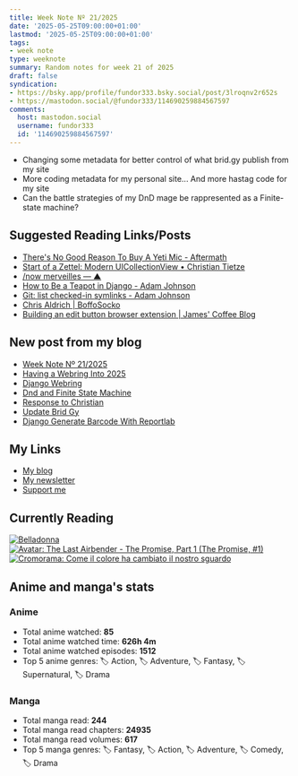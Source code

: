 ```yaml
---
title: Week Note Nº 21/2025
date: '2025-05-25T09:00:00+01:00'
lastmod: '2025-05-25T09:00:00+01:00'
tags:
- week note
type: weeknote
summary: Random notes for week 21 of 2025
draft: false
syndication:
- https://bsky.app/profile/fundor333.bsky.social/post/3lroqnv2r652s
- https://mastodon.social/@fundor333/114690259884567597
comments:
  host: mastodon.social
  username: fundor333
  id: '114690259884567597'
---
```


- Changing some metadata for better control of what brid.gy publish from my site
- More coding metadata for my personal site... And more hastag code for my site
- Can the battle strategies of my DnD mage be rappresented as a Finite-state machine?

## Suggested Reading Links/Posts
- [There's No Good Reason To Buy A Yeti Mic - Aftermath](https://aftermath.site/dont-buy-a-yeti-mic-please-logitech?utm_source=fundor333.com)
- [Start of a Zettel: Modern UICollectionView • Christian Tietze](https://christiantietze.de/posts/2025/05/start-of-a-zettel-modern-uicollectionview/?utm_source=fundor333.com)
- [/now merveilles — ▲](https://scream.today/xn-c1h/now-merveilles?utm_source=fundor333.com)
- [How to Be a Teapot in Django - Adam Johnson](https://adamj.eu/tech/2022/04/01/how-to-be-a-teapot-in-django/?utm_source=fundor333.com)
- [Git: list checked-in symlinks - Adam Johnson](https://adamj.eu/tech/2025/05/19/git-list-symlinks/?utm_source=fundor333.com)
- [Chris Aldrich | BoffoSocko](https://boffosocko.com/?utm_source=fundor333.com)
- [Building an edit button browser extension | James' Coffee Blog](https://jamesg.blog/2025/05/21/building-an-edit-button-browser-extension/?utm_source=fundor333.com)
## New post from my blog
- [Week Note Nº 21/2025](https://fundor333.com/weeknotes/2025/21/?utm_source=fundor333.com)
- [Having a Webring Into 2025](https://fundor333.com/post/2025/webring-into-2025/?utm_source=fundor333.com)
- [Django Webring](https://fundor333.com/micro/2025/05/django-webring/?utm_source=fundor333.com)
- [Dnd and Finite State Machine](https://fundor333.com/micro/2025/05/dnd-and-finite-state-machine/?utm_source=fundor333.com)
- [Response to Christian](https://fundor333.com/micro/2025/05/response-to-christian/?utm_source=fundor333.com)
- [Update Brid Gy](https://fundor333.com/micro/2025/05/update-brid-gy/?utm_source=fundor333.com)
- [Django Generate Barcode With Reportlab](https://fundor333.com/post/2025/django-generate-barcode-with-reportlab/?utm_source=fundor333.com)

## My Links
- [My blog](https://www.fundor333.com)
- [My newsletter](https://newsletter.digitaltearoom.com)
- [Support me](https://ko-fi.com/fundor333)

## Currently Reading
[![Belladonna](https://i.gr-assets.com/images/S/compressed.photo.goodreads.com/books/1707171147l/203670805._SX98_.jpg)](https://www.goodreads.com/review/show/7583108348?utm_medium=api&utm_source=rss) [![Avatar: The Last Airbender - The Promise, Part 1 (The Promise, #1)](https://i.gr-assets.com/images/S/compressed.photo.goodreads.com/books/1335027742l/12413836._SX98_.jpg)](https://www.goodreads.com/review/show/7583080571?utm_medium=api&utm_source=rss) [![Cromorama: Come il colore ha cambiato il nostro sguardo](https://i.gr-assets.com/images/S/compressed.photo.goodreads.com/books/1505808761l/36266532._SX98_.jpg)](https://www.goodreads.com/review/show/5993206761?utm_medium=api&utm_source=rss)

## Anime and manga's stats

### **Anime**
- Total anime watched: **85**
- Total anime watched time: **626h 4m**
- Total anime watched episodes: **1512**
- Top 5 anime genres: 🏷️ Action, 🏷️ Adventure, 🏷️ Fantasy, 🏷️ Supernatural, 🏷️ Drama

### **Manga**
- Total manga read: **244**
- Total manga read chapters: **24935**
- Total manga read volumes: **617**
- Top 5 manga genres: 🏷️ Fantasy, 🏷️ Action, 🏷️ Adventure, 🏷️ Comedy, 🏷️ Drama
